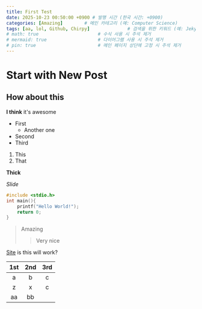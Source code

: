 ```yaml
---
title: First Test
date: 2025-10-23 00:50:00 +0900 # 발행 시간 (한국 시간: +0900)
categories: [Amazing]        # 메인 카테고리 (예: Computer Science)
tags: [aa, lol, Github, Chirpy]              # 검색을 위한 키워드 (예: Jekyll, GitHub, Chirpy)
# math: true                      # 수식 사용 시 주석 제거
# mermaid: true                   # 다이어그램 사용 시 주석 제거
# pin: true                       # 메인 페이지 상단에 고정 시 주석 제거
---
```


# Start with New Post
## How about this

**I think** it's awesome

* First
    * Another one
* Second
* Third

1. This
2. That

__Thick__

*Slide*

```c
#include <stdio.h>
int main(){
    printf("Hello World!");
    return 0;
}
```    

> Amazing
> > Very nice

[Site](https://ahri2nd.xyz) is this will work?

| 1st | 2nd | 3rd |
|:---:|:---:|:---:|
| a | b | c |
| z | x | c |
| aa | bb |
